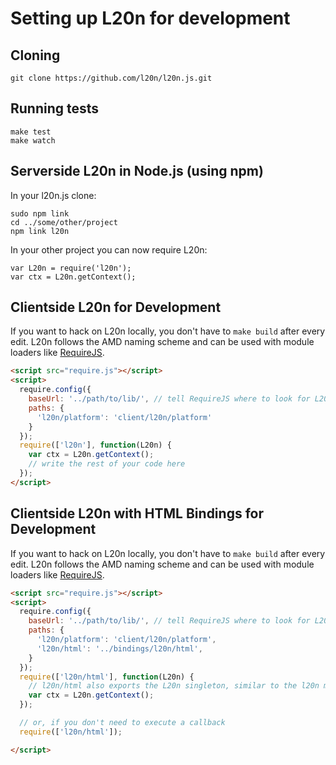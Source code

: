 Setting up L20n for development
===============================

Cloning
-------

    git clone https://github.com/l20n/l20n.js.git


Running tests
-------------

    make test
    make watch


Serverside L20n in Node.js (using npm)
--------------------------------------

In your l20n.js clone:

    sudo npm link
    cd ../some/other/project
    npm link l20n

In your other project you can now require L20n:

    var L20n = require('l20n');
    var ctx = L20n.getContext();


Clientside L20n for Development
-------------------------------

If you want to hack on L20n locally, you don't have to `make build` after every 
edit.  L20n follows the AMD naming scheme and can be used with module loaders 
like [RequireJS][].

[RequireJS]: http://requirejs.org/

```html
<script src="require.js"></script>
<script>
  require.config({ 
    baseUrl: '../path/to/lib/', // tell RequireJS where to look for L20n
    paths: {
      'l20n/platform': 'client/l20n/platform'
    }
  });
  require(['l20n'], function(L20n) {
    var ctx = L20n.getContext();
    // write the rest of your code here
  });
</script> 
```


Clientside L20n with HTML Bindings for Development
--------------------------------------------------

If you want to hack on L20n locally, you don't have to `make build` after every 
edit.  L20n follows the AMD naming scheme and can be used with module loaders 
like [RequireJS][].

[RequireJS]: http://requirejs.org/

```html
<script src="require.js"></script>
<script>
  require.config({ 
    baseUrl: '../path/to/lib/', // tell RequireJS where to look for L20n
    paths: {
      'l20n/platform': 'client/l20n/platform',
      'l20n/html': '../bindings/l20n/html',
    }
  });
  require(['l20n/html'], function(L20n) {
    // l20n/html also exports the L20n singleton, similar to the l20n module
    var ctx = L20n.getContext();
  });

  // or, if you don't need to execute a callback
  require(['l20n/html']);

</script> 
```
